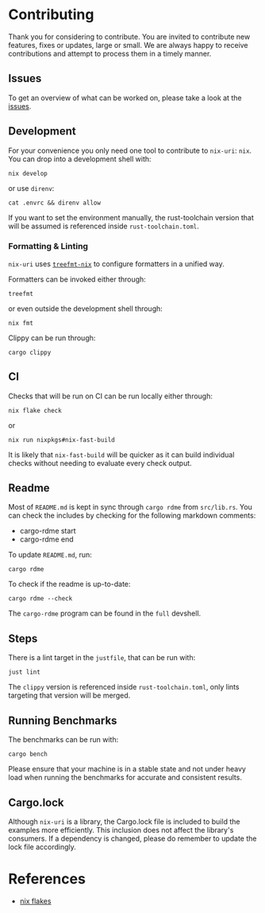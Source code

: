 # Contributing
Thank you for considering to contribute.
You are invited to contribute new features, fixes or updates, large or small.
We are always happy to receive contributions and attempt to process them in a timely manner.

## Issues
To get an overview of what can be worked on, please take a look at the [issues](https://github.com/a-kenji/nix-uri/issues?q=is%3Aissue+is%3Aopen+sort%3Aupdated-desc).

## Development
For your convenience you only need one tool to contribute to `nix-uri`: `nix`.
You can drop into a development shell with:
```
nix develop
```
or use `direnv`:
```
cat .envrc && direnv allow
```

If you want to set the environment manually, the rust-toolchain version
that will be assumed is referenced inside `rust-toolchain.toml`.

### Formatting & Linting
`nix-uri` uses [`treefmt-nix`](https://github.com/numtide/treefmt-nix/) to configure formatters in a unified way.

Formatters can be invoked either through:
```
treefmt
```
or even outside the development shell through:
```
nix fmt
```

Clippy can be run through:
```
cargo clippy
```

## CI

Checks that will be run on CI can be run locally either through:

```
nix flake check
```
or
```
nix run nixpkgs#nix-fast-build
```

It is likely that `nix-fast-build` will be quicker as it can build individual
checks without needing to evaluate every check output.

## Readme

Most of `README.md` is kept in sync through `cargo rdme` from `src/lib.rs`.
You can check the includes by checking for the following markdown comments:
- cargo-rdme start
- cargo-rdme end

To update `README.md`, run:
```
cargo rdme
```
To check if the readme is up-to-date:
```
cargo rdme --check
```

The `cargo-rdme` program can be found in the `full` devshell.

## Steps
There is a lint target in the `justfile`, that can be run with:
```
just lint
```
The `clippy` version is referenced inside `rust-toolchain.toml`, only lints targeting that version will be merged.

## Running Benchmarks

The benchmarks can be run with: 

```
cargo bench
```

Please ensure that your machine is in a stable state and not under heavy load when running the benchmarks for accurate and consistent results.

## Cargo.lock

Although `nix-uri` is a library, the Cargo.lock file is included to build the examples more efficiently. 
This inclusion does not affect the library's consumers. 
If a dependency is changed, please do remember to update the lock file accordingly.


# References
- [nix flakes](https://nixos.org/manual/nix/stable/command-ref/new-cli/nix3-flake)
